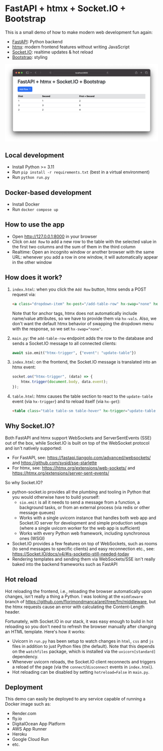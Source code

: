 # FastAPI + htmx + Socket.IO + Bootstrap

This is a small demo of how to make modern web development fun again:

* [FastAPI](https://fastapi.tiangolo.com/): Python backend
* [htmx](https://htmx.org/): modern frontend features without writing JavaScript
* [Socket.IO](https://python-socketio.readthedocs.io/): realtime updates & hot reload
* [Bootstrap](https://getbootstrap.com/): styling

![Screenshot](/screenshot.png?raw=true)

## Local development

* Install Python >= 3.11
* Run `pip install -r requirements.txt` (best in a virtual environment)
* Run `python run.py`

## Docker-based development

* Install Docker
* Run `docker compose up`

## How to use the app

* Open http://127.0.0.1:8000 in your browser
* Click on `Add Row` to add a new row to the table with the selected value in the first two columns and the sum of them in the third column
* Realtime: Open an incognito window or another browser with the same URL: whenever you add a row in one window, it will automatically appear in the other window

## How does it work?

1. `index.html`: when you click the `Add Row` button, htmx sends a POST request via:

   ```html
   <a class="dropdown-item" hx-post="/add-table-row" hx-swap="none" hx-vals='{"value": "1"}'>1</a>
   ```
   
   Note that for anchor tags, htmx does not automatically include name/value attributes, so we have to provide them via `hx-vals`. Also, we don't want the default htmx behavior of swapping the dropdown menu with the response, so we set `hx-swap="none"`.

2. `main.py`: the `add-table-row` endpoint adds the row to the database and sends a Socket.IO message to all connected clients:

   ```python
   await sio.emit("htmx-trigger", {"event": "update-table"})
   ```
3. `index.html`: on the frontend, the Socket.IO message is translated into an htmx event: 

   ```js
   socket.on("htmx-trigger", (data) => {
       htmx.trigger(document.body, data.event);
   });
   ```

4. `table.html`: htmx causes the table section to react to the `update-table` event (via `hx-trigger`) and to reload itself (via `hx-get`):

   ```html
   <table class="table table-sm table-hover" hx-trigger="update-table from:body" hx-get="/table">
   ```

## Why Socket.IO?

Both FastAPI and htmx support WebSockets and ServerSentEvents (SSE) out of the box, while Socket.IO is built on top of the WebSocket protocol and isn't natively supported:

* For FastAPI, see: https://fastapi.tiangolo.com/advanced/websockets/ and https://github.com/sysid/sse-starlette
* For htmx, see: https://htmx.org/extensions/web-sockets/ and https://htmx.org/extensions/server-sent-events/

So why Socket.IO?

* python-socket.io provides all the plumbing and tooling in Python that you would otherwise have to build yourself:
    * `sio.emit` is all it needs to send a message from a function, a background tasks, or from an external process (via redis or other message queues)
    * Works with a single uvicorn instance that handles both web app and Socket.IO server for development and simple production setups (where a single uvicorn worker for the web app is sufficient)
    * Works with every Python web framework, including synchronous ones (WSGI)
* Socket.IO provides a few features on top of WebSockets, such as rooms (to send messages to specific clients) and easy reconnection etc., see: https://Socket.IO/docs/v4/#is-socketio-still-needed-today
* Rendering templates and sending them via WebSockets/SSE isn't really baked into the backend frameworks such as FastAPI

## Hot reload

Hot reloading the frontend, i.e., reloading the browser automatically upon changes, isn't really a thing a Python. I was looking at the `middleware` branch of https://github.com/florimondmanca/arel/tree/fm/middleware, but the htmx requests cause an error with calculating the Content-Length header.

Fortunately, with Socket.IO in our stack, it was easy enough to build in hot reloading so you don't need to refresh the browser manually after changing an HTML template. Here's how it works:

* Uvicorn in `run.py` has been setup to watch changes in `html`, `css` and `js` files in addition to just Python files (the default). Note that this depends on the `watchfiles` package, which is installed via the `uvicorn[standard]` dependency.
* Whenever uvicorn reloads, the Socket.IO client reconnects and triggers a reload of the page (via the `connect`/`disconnect` events in `index.html`).
* Hot reloading can be disabled by setting `hotreload=False` in `main.py`.

## Deployment

This demo can easily be deployed to any service capable of running a Docker image such as:

* Render.com
* fly.io
* DigitalOcean App Platform
* AWS App Runner
* Heroku
* Google Cloud Run
* etc.

